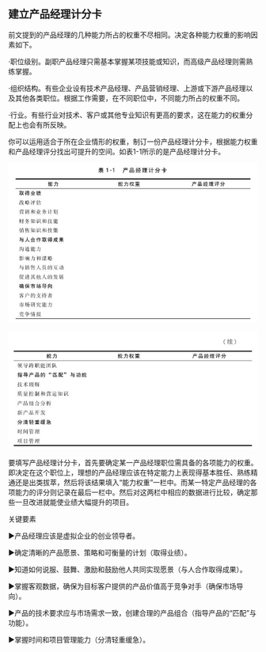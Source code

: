 ## 建立产品经理计分卡

前文提到的产品经理的几种能力所占的权重不尽相同。决定各种能力权重的影响因素如下。

·职位级别。副职产品经理只需基本掌握某项技能或知识，而高级产品经理则需熟练掌握。

·组织结构。有些企业设有技术产品经理、产品营销经理、上游或下游产品经理以及其他各类职位。根据工作需要，在不同职位中，不同能力所占的权重不同。

·行业。有些行业对技术、客户或其他专业知识有更高的要求，这在能力的权重分配上也会有所反映。

你可以运用适合于所在企业情形的权重，制订一份产品经理计分卡，根据能力权重和产品经理评分找出可提升的空间。如表1-1所示的是产品经理计分卡。

![](images/image01220_jpeg)

![](images/image01221_jpeg)

要填写产品经理计分卡，首先要确定某一产品经理职位需具备的各项能力的权重。即决定在这个职位上，理想的产品经理应该在特定能力上表现得基本胜任、熟练精通还是出类拔萃，然后将该结果填入“能力权重”一栏中。而某一特定产品经理的各项能力的评分则记录在最后一栏中。然后对这两栏中相应的数据进行比较，确定那些一旦改进就能使业绩大幅提升的项目。

关键要素

▶产品经理应该是虚拟企业的创业领导者。

▶确定清晰的产品愿景、策略和可衡量的计划（取得业绩）。

▶知道如何说服、鼓舞、激励和鼓励他人共同实现愿景（与人合作取得成果）。

▶掌握客观数据，确保为目标客户提供的产品价值高于竞争对手（确保市场导向）。

▶产品的技术要求应与市场需求一致，创建合理的产品组合（指导产品的“匹配”与功能）。

▶掌握时间和项目管理能力（分清轻重缓急）。
